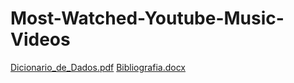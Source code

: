 # Most-Watched-Youtube-Music-Videos
[Dicionario_de_Dados.pdf](https://github.com/asl02/Most-Watched-Youtube-Music-Videos/files/8901637/Dicionario_de_Dados.pdf)
[Bibliografia.docx](https://github.com/asl02/Most-Watched-Youtube-Music-Videos/files/8901731/Bibliografia.docx)
